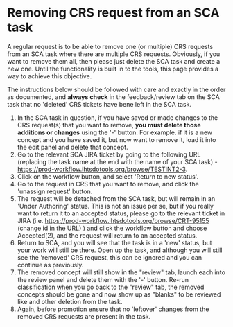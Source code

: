 # Removing CRS request from an SCA task

A regular request is to be able to remove one (or multiple) CRS requests from an SCA task where there are multiple CRS requests. Obviously, if you want to remove them all, then please just delete the SCA task and create a new one. Until the functionality is built in to the tools, this page provides a way to achieve this objective.

The instructions below should be followed with care and exactly in the order as documented, and **always check** in the feedback/review tab on the SCA task that no 'deleted' CRS tickets have bene left in the SCA task.

  1. In the SCA task in question, if you have saved or made changes to the CRS request(s) that you want to remove, **you must delete those additions or changes** using the '-' button. For example. if it is a new concept and you have saved it, but now want to remove it, load it into the edit panel and delete that concept.
  2. Go to the relevant SCA JIRA ticket by going to the following URL (replacing the task name at the end with the name of your SCA task) - <https://prod-workflow.ihtsdotools.org/browse/TESTINT2-3>.
  3. Click on the workflow button, and select 'Return to new status'.
  4. Go to the request in CRS that you want to remove, and click the 'unassign request' button.
  5. The request will be detached from the SCA task, but will remain in an 'Under Authoring' status. This is not an issue per se, but if you really want to return it to an accepted status, please go to the relevant ticket in JIRA (i.e. <https://prod-workflow.ihtsdotools.org/browse/CRT-95155> (change id in the URL) ) and click the workflow button and choose Accepted(2), and the request will return to an accepted status.
  6. Return to SCA, and you will see that the task is in a 'new' status, but your work will still be there. Open up the task, and although you will still see the 'removed' CRS request, this can be ignored and you can continue as previously.
  7. The removed concept will still show in the "review" tab, launch each into the review panel and delete them with the '-' button. Re-run classification when you go back to the "review" tab, the removed concepts should be gone and now show up as "blanks" to be reviewed like and other deletion from the task.
  8. Again, before promotion ensure that no 'leftover' changes from the removed CRS requests are present in the task.

